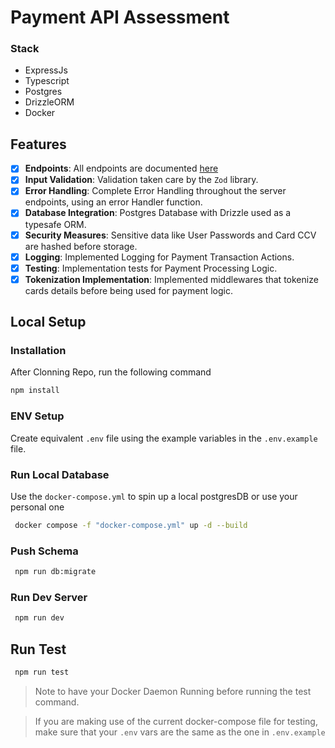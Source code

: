 # Payment API Assessment

### Stack

- ExpressJs
- Typescript
- Postgres
- DrizzleORM
- Docker

## Features

- [x] **Endpoints**: All endpoints are documented [here](https://documenter.getpostman.com/view/24109379/2sA2xh2Cg7)
- [x] **Input Validation**: Validation taken care by the `Zod` library.
- [x] **Error Handling**: Complete Error Handling throughout the server endpoints, using an error Handler function.
- [x] **Database Integration**: Postgres Database with Drizzle used as a typesafe ORM.
- [x] **Security Measures**: Sensitive data like User Passwords and Card CCV are hashed before storage.
- [x] **Logging**: Implemented Logging for Payment Transaction Actions.
- [x] **Testing**: Implementation tests for Payment Processing Logic.
- [x] **Tokenization Implementation**: Implemented middlewares that tokenize cards details before being used for payment logic.

## Local Setup

### Installation

After Clonning Repo, run the following command

```bash
npm install
```

### ENV Setup

Create equivalent `.env` file using the example variables in the `.env.example` file.

### Run Local Database

Use the `docker-compose.yml` to spin up a local postgresDB or use your personal one

```bash
 docker compose -f "docker-compose.yml" up -d --build
```

### Push Schema

```bash
 npm run db:migrate
```

### Run Dev Server

```bash
 npm run dev
```

## Run Test

```bash
 npm run test
```

> Note to have your Docker Daemon Running before running the test command.

> If you are making use of the current docker-compose file for testing, make sure that your `.env` vars are the same as the one in `.env.example`
